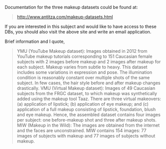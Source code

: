 Documentation for the three makeup datasets could be found at:
>http://www.antitza.com/makeup-datasets.html

If you are interested in this subject and would like to have access to these DBs, you should also visit the above site and write an email application.

Brief information and I quote,
>YMU (YouTube Makeup dataset): Images obtained in 2012 from YouTube makeup tutorials corresponding to 151 Caucasian female subjects with 2 images before makeup and 2 images after makeup for each subject. Makeup varies from subtle to heavy. This dataset includes some variations in expression and pose. The illumination condition is reasonably constant over multiple shots of the same subject. In few cases, the hair style before and after makeup changes drastically. 
>VMU (Virtual Makeup dataset): Images of 49 Caucasian subjects from the FRGC dataset, to which makeup was synthetically added using the makeup tool Taaz. There are three virtual makeovers: (a) application of lipstick; (b) application of eye makeup; and (c) application of a full makeup consisting of lipstick, foundation, blush and eye makeup. Hence, the assembled dataset contains four images per subject: one before-makeup shot and three after makeup shots.
>MIW (Makeup in the Wild): The images are obtained from the internet and the faces are unconstrained. MIW contains 154 images: 77 images of subjects with makeup and 77 images of subjects without makeup.